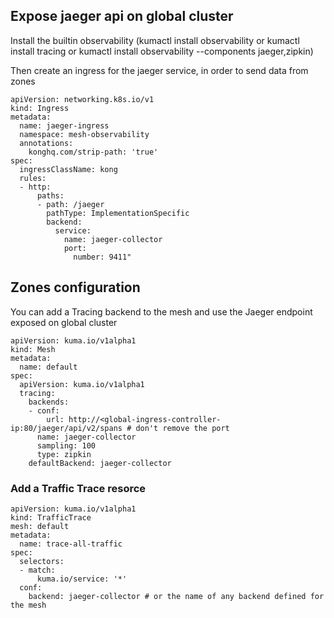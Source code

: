 ## Expose jaeger api on global cluster

Install the builtin observability (kumactl install observability or kumactl install tracing or kumactl install observability --components jaeger,zipkin)

Then create an ingress for the jaeger service, in order to send data from zones

```
apiVersion: networking.k8s.io/v1
kind: Ingress
metadata:
  name: jaeger-ingress
  namespace: mesh-observability
  annotations:
    konghq.com/strip-path: 'true'
spec:
  ingressClassName: kong
  rules:
  - http:
      paths:
      - path: /jaeger
        pathType: ImplementationSpecific
        backend:
          service:
            name: jaeger-collector
            port: 
              number: 9411"
```

## Zones configuration

You can add a Tracing backend to the mesh and use the Jaeger endpoint exposed on global cluster

```
apiVersion: kuma.io/v1alpha1
kind: Mesh
metadata:
  name: default
spec:
  apiVersion: kuma.io/v1alpha1
  tracing:
    backends:
    - conf:
        url: http://<global-ingress-controller-ip:80/jaeger/api/v2/spans # don't remove the port
      name: jaeger-collector
      sampling: 100
      type: zipkin
    defaultBackend: jaeger-collector

```

### Add a Traffic Trace resorce 
```
apiVersion: kuma.io/v1alpha1
kind: TrafficTrace
mesh: default
metadata:
  name: trace-all-traffic
spec:
  selectors:
  - match:
      kuma.io/service: '*'
  conf:
    backend: jaeger-collector # or the name of any backend defined for the mesh 
```
